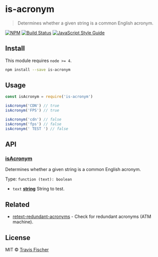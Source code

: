 # is-acronym

> Determines whether a given string is a common English acronym.

[![NPM](https://img.shields.io/npm/v/is-acronym.svg)](https://www.npmjs.com/package/is-acronym) [![Build Status](https://travis-ci.com/transitive-bullshit/is-acronym.svg?branch=master)](https://travis-ci.com/transitive-bullshit/is-acronym) [![JavaScript Style Guide](https://img.shields.io/badge/code_style-standard-brightgreen.svg)](https://standardjs.com)

## Install

This module requires `node >= 4`.

```bash
npm install --save is-acronym
```

## Usage

```js
const isAcronym = require('is-acronym')

isAcronym('CDN') // true
isAcronym('FPS') // true

isAcronym('cdn') // false
isAcronym('fps') // false
isAcronym(' TEST ') // false
```

## API

<!-- Generated by documentation.js. Update this documentation by updating the source code. -->

### [isAcronym](https://github.com/transitive-bullshit/is-acronym/blob/aa7a523fe4ca884e81ae12dddd868e609484b341/index.js#L14-L19)

Determines whether a given string is a common English acronym.

Type: `function (text): boolean`

-   `text` **[string](https://developer.mozilla.org/docs/Web/JavaScript/Reference/Global_Objects/String)** String to test.

## Related

-   [retext-redundant-acronyms](https://github.com/retextjs/retext-redundant-acronyms) - Check for redundant acronyms (ATM machine).

## License

MIT © [Travis Fischer](https://github.com/transitive-bullshit)
